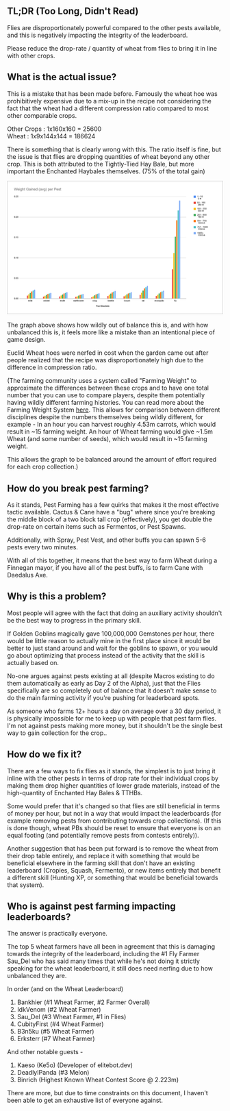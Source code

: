 ## TL;DR (Too Long, Didn't Read)

Flies are disproportionately powerful compared to the other pests available, and this is negatively impacting the integrity of the leaderboard. 

Please reduce the drop-rate / quantity of wheat from flies to bring it in line with other crops.
## What is the actual issue?

This is a mistake that has been made before. Famously the wheat hoe was prohibitively expensive due to a mix-up in the recipe not considering the fact that the wheat had a different compression ratio compared to most other comparable crops.

Other Crops : 1x160x160 = 25600  
Wheat : 1x9x144x144 = 186624

There is something that is clearly wrong with this. The ratio itself is fine, but the issue is that flies are dropping quantities of wheat beyond any other crop. This is both attributed to the Tightly-Tied Hay Bale, but more important the Enchanted Haybales themselves. (75% of the total gain)

![weight_gained.png](./assets/weight_gained.png)

The graph above shows how wildly out of balance this is, and with how unbalanced this is, it feels more like a mistake than an intentional piece of game design.

Euclid Wheat hoes were nerfed in cost when the garden came out after people realized that the recipe was disproportionately high due to the difference in compression ratio.

(The farming community uses a system called "Farming Weight" to approximate the differences between these crops and to have one total number that you can use to compare players, despite them potentially having wildly different farming histories. You can read more about the Farming Weight System [here](https://elitebot.dev/info).
This allows for comparison between different disciplines despite the numbers themselves being wildly different, for example - In an hour you can harvest roughly 4.53m carrots, which would result in ~15 farming weight. An hour of Wheat farming would give ~1.5m Wheat (and some number of seeds), which would result in ~15 farming weight.

This allows the graph to be balanced around the amount of effort required for each crop collection.)
## How do you break pest farming?

As it stands, Pest Farming has a few quirks that makes it the most effective tactic available. Cactus & Cane have a "bug" where since you're breaking the middle block of a two block tall crop (effectively), you get double the drop-rate on certain items such as Fermentos, or Pest Spawns.

Additionally, with Spray, Pest Vest, and other buffs you can spawn 5-6 pests every two minutes.

With all of this together, it means that the best way to farm Wheat during a Finnegan mayor, if you have all of the pest buffs, is to farm Cane with Daedalus Axe.

## Why is this a problem?

Most people will agree with the fact that doing an auxiliary activity shouldn't be the best way to progress in the primary skill.

If Golden Goblins magically gave 100,000,000 Gemstones per hour, there would be little reason to actually mine in the first place since it would be better to just stand around and wait for the goblins to spawn, or you would go about optimizing that process instead of the activity that the skill is actually based on.

No-one argues against pests existing at all (despite Macros existing to do them automatically as early as Day 2 of the Alpha), just that the Flies specifically are so completely out of balance that it doesn't make sense to do the main farming activity if you're pushing for leaderboard spots.

As someone who farms 12+ hours a day on average over a 30 day period, it is physically impossible for me to keep up with people that pest farm flies. I'm not against pests making more money, but it shouldn't be the single best way to gain collection for the crop..
## How do we fix it?

There are a few ways to fix flies as it stands, the simplest is to just bring it inline with the other pests in terms of drop rate for their individual crops by making them drop higher quantities of lower grade materials, instead of the high-quantity of Enchanted Hay Bales & TTHBs.

Some would prefer that it's changed so that flies are still beneficial in terms of money per hour, but not in a way that would impact the leaderboards (for example removing pests from contributing towards crop collections). (If this is done though, wheat PBs should be reset to ensure that everyone is on an equal footing (and potentially remove pests from contests entirely)).


Another suggestion that has been put forward is to remove the wheat from their drop table entirely, and replace it with something that would be beneficial elsewhere in the farming skill that don't have an existing leaderboard (Cropies, Squash, Fermento), or new items entirely that benefit a different skill (Hunting XP, or something that would be beneficial towards that system).

## Who is against pest farming impacting leaderboards?

The answer is practically everyone.

The top 5 wheat farmers have all been in agreement that this is damaging towards the integrity of the leaderboard, including the #1 Fly Farmer Sau_Del who has said many times that while he's not doing it strictly speaking for the wheat leaderboard, it still does need nerfing due to how unbalanced they are.

In order (and on the Wheat Leaderboard)

1. Bankhier (#1 Wheat Farmer, #2 Farmer Overall)
2. IdkVenom (#2 Wheat Farmer)
3. Sau_Del (#3 Wheat Farmer, #1 in Flies)
4. CubityFirst (#4 Wheat Farmer)
5. B3n5ku (#5 Wheat Farmer)
6. Erksterr (#7 Wheat Farmer)

And other notable guests -

1. Kaeso (Ke5o) (Developer of elitebot.dev)
2. DeadlyIPanda (#3 Melon)
3. Binrich (Highest Known Wheat Contest Score @ 2.223m)

There are more, but due to time constraints on this document, I haven't been able to get an exhaustive list of everyone against.